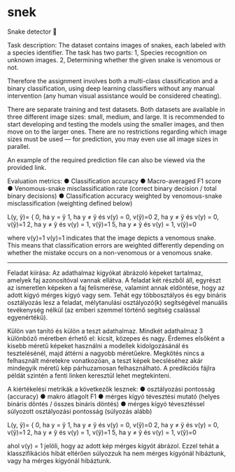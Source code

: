 # snek
Snake detector 🐍

Task description:
The dataset contains images of snakes, each labeled with a species identifier.
The task has two parts:
1, Species recognition on unknown images.
2, Determining whether the given snake is venomous or not.

Therefore the assignment involves both a multi-class classification and a binary classification,
using deep learning classifiers without any manual intervention (any human visual assistance would be considered cheating).

There are separate training and test datasets.
Both datasets are available in three different image sizes: small, medium, and large.
It is recommended to start developing and testing the models using the smaller images, and then move on to the larger ones.
There are no restrictions regarding which image sizes must be used — for prediction, you may even use all image sizes in parallel.

An example of the required prediction file can also be viewed via the provided link.

Evaluation metrics:
  ● Classification accuracy
  ● Macro-averaged F1 score
  ● Venomous-snake misclassification rate (correct binary decision / total binary decisions)
  ● Classification accuracy weighted by venomous-snake misclassification (weighting defined below)

  L(y, ŷ)= {
	0, ha y = ŷ
	1, ha y ≠ ŷ és v(y) = 0, v(ŷ)=0
	2, ha y ≠ ŷ és v(y) = 0, v(ŷ)=1
	2, ha y ≠ ŷ és v(y) = 1, v(ŷ)=1
	5, ha y ≠ ŷ és v(y) = 1, v(ŷ)=0

where 
v(y)=1
v(y)=1 indicates that the image depicts a venomous snake.
This means that classification errors are weighted differently depending on whether the mistake occurs on a non-venomous or a venomous snake.
________________________________________________________________________________________________________________________
Feladat kiírása:
Az adathalmaz kígyókat ábrázoló képeket tartalmaz, amelyek faj azonosítóval
vannak ellátva. A feladat két részből áll, egyrészt az ismeretlen képeken a faj
felismerése, valamint annak eldöntése, hogy az adott kígyó mérges kígyó vagy sem.
Tehát egy többosztályos és egy bináris osztályozás lesz a feladat, mélytanulási
osztályozó(k) segítségével manuális tevékenység nélkül (az emberi szemmel történő
segítség csalással egyenértékű).

Külön van tanító és külön a teszt adathalmaz. Mindkét
adathalmaz 3 különböző méretben érhető el: kicsit, közepes és nagy. Érdemes
elsőként a kisebb méretű képeket használni a modellek kidolgozásánál és
tesztelésénél, majd áttérni a nagyobb méretűekre. Megkötés nincs a felhasznált
méretekre vonatkozóan, a teszt képek becsléséhez akár mindegyik méretű kép
párhuzamosan felhasználható.
A predikciós fájlra példát szintén a fenti linken keresztül lehet megtekinteni.

A kiértékelési metrikák a következők lesznek:
  ● osztályozási pontosság (accuracy)
  ● makro átlagolt F1
  ● mérges kígyó tévesztési mutató (helyes bináris döntés / összes bináris döntés)
  ● mérges kígyó tévesztéssel súlyozott osztályozási pontosság (súlyozás alább)

L(y, ŷ)= {
	0, ha y = ŷ
	1, ha y ≠ ŷ és v(y) = 0, v(ŷ)=0
	2, ha y ≠ ŷ és v(y) = 0, v(ŷ)=1
	2, ha y ≠ ŷ és v(y) = 1, v(ŷ)=1
	5, ha y ≠ ŷ és v(y) = 1, v(ŷ)=0

ahol v(y) = 1 jelöli, hogy az adott kép mérges kígyót ábrázol. Ezzel tehát a
klasszifikációs hibát eltérően súlyozzuk ha nem mérges kígyónál hibáztunk, vagy ha
mérges kígyónál hibáztunk.
